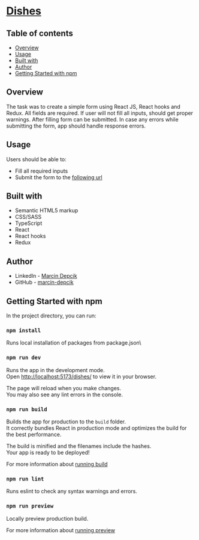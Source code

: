 # [Dishes](https://marcin-depcik.github.io/dishes/)

## Table of contents

- [Overview](#overview)
- [Usage](#usage)
- [Built with](#built-with)
- [Author](#author)
- [Getting Started with npm](#getting-started-with-npm)

## Overview

The task was to create a simple form using React JS, React hooks and Redux. All fields are required. If user will not fill all inputs, should get proper warnings. After filling form can be submitted. In case any errors while submitting the form, app should handle response errors.

## Usage

Users should be able to:

- Fill all required inputs
- Submit the form to the [following url](https://umzzcc503l.execute-api.us-west-2.amazonaws.com/dishes/)

## Built with

- Semantic HTML5 markup
- CSS/SASS
- TypeScript
- React
- React hooks
- Redux

## Author

- LinkedIn - [Marcin Depcik](https://linkedin.com/in/marcindepcik)
- GitHub - [marcin-depcik](https://github.com/marcin-depcik)

## Getting Started with npm

In the project directory, you can run:

### `npm install`

Runs local installation of packages from package.json\

### `npm run dev`

Runs the app in the development mode.\
Open [http://localhost:5173/dishes/](http://localhost:5173/dishes/) to view it in your browser.

The page will reload when you make changes.\
You may also see any lint errors in the console.

### `npm run build`

Builds the app for production to the `build` folder.\
It correctly bundles React in production mode and optimizes the build for the best performance.

The build is minified and the filenames include the hashes.\
Your app is ready to be deployed!

For more information about [running build](https://vitejs.dev/guide/cli.html#build)

### `npm run lint`

Runs eslint to check any syntax warnings and errors.

### `npm run preview`

Locally preview production build.

For more information about [running preview](https://vitejs.dev/guide/cli.html#vite-preview)
